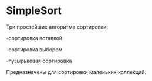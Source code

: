 # SimpleSort
Три простейших алгоритма сортировки:

-сортировка вставкой 

-сортировка выбором 

-пузырьковая сортировка

Предназначены для сортировки маленьких коллекций.
